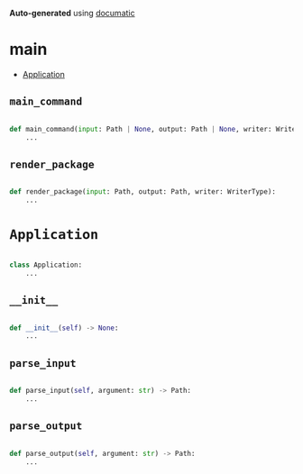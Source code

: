 **Auto-generated** using [documatic](https://github.com/aspizu/documatic)


# __main__


 - [Application](#Application)



## `main_command`


```py

def main_command(input: Path | None, output: Path | None, writer: WriterType | None):
    ...
```

## `render_package`


```py

def render_package(input: Path, output: Path, writer: WriterType):
    ...
```

# `Application`


```py

class Application:
    ...
```

## `__init__`


```py

def __init__(self) -> None:
    ...
```

## `parse_input`


```py

def parse_input(self, argument: str) -> Path:
    ...
```

## `parse_output`


```py

def parse_output(self, argument: str) -> Path:
    ...
```

